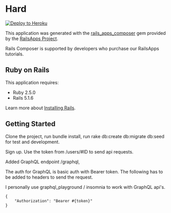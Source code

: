 Hard
================

[![Deploy to Heroku](https://www.herokucdn.com/deploy/button.png)](https://heroku.com/deploy)

This application was generated with the [rails_apps_composer](https://github.com/RailsApps/rails_apps_composer) gem
provided by the [RailsApps Project](http://railsapps.github.io/).

Rails Composer is supported by developers who purchase our RailsApps tutorials.

Ruby on Rails
-------------

This application requires:

- Ruby 2.5.0
- Rails 5.1.6

Learn more about [Installing Rails](http://railsapps.github.io/installing-rails.html).

Getting Started
---------------
Clone the project, run bundle install,
run rake db:create db:migrate db:seed for test and development.

Sign up.
Use the token from /users/#ID to send api requests.

Added GraphQL endpoint /graphql,

The auth for GraphQL is basic auth with Bearer token.
The following has to be added to headers to send the request.

I personally use graphql_playground / insomnia to work with GraphQL api's.
```
{
    "Authorization": "Bearer #{token}"
}
```